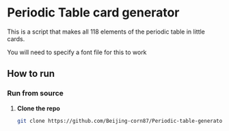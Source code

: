# Periodic Table card generator
This is a script that makes all 118 elements of the periodic table in little cards.

You will need to specify a font file for this to work
## How to run

### Run from source

1. **Clone the repo**
   ```bash
   git clone https://github.com/Beijing-corn87/Periodic-table-generator.git
   ```
   
